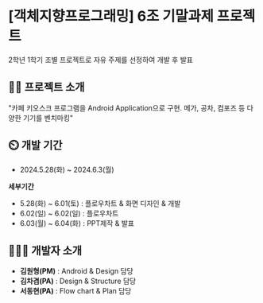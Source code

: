 # [객체지향프로그래밍] 6조 기말과제 프로젝트
2학년 1학기 조별 프로젝트로 자유 주제를 선정하여 개발 후 발표
## 👨‍🏫 프로젝트 소개
"카페 키오스크 프로그램을 Android Application으로 구현. 메가, 공차, 컴포즈 등 다양한 기기를 벤치마킹"

## ⏲️ 개발 기간
- 2024.5.28(화) ~ 2024.6.3(월)
  
**세부기간**
  - 5.28(화) ~ 6.01(토) : 플로우차트 & 화면 디자인 & 개발
  - 6.02(일) ~ 6.02(일) : 플로우차트
  - 6.03(월) ~ 6.04(화) : PPT제작 & 발표

## 🧑‍🤝‍🧑 개발자 소개
- **김원형(PM)** : Android & Design 담당
- **김차겸(PA)** : Design & Structure 담당
- **서동현(PA)** : Flow chart  & Plan 담당
